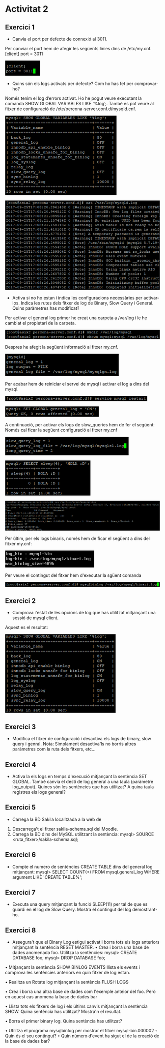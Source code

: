 # Activitat 2

## Exercici 1

- Canvia el port per defecte de connexió al 3011.

Per canviar el port hem de afegir les següents linies dins de /etc/my.cnf.
[client]
port =  3011

![captura](https://github.com/Shyrkoon/Base-de-dades/blob/master/Activitat2/img/port.png)

- Quins són els logs activats per defecte? Com ho has fet per comprovar-ho?

Només tenim el log d’errors activat. Ho he pogut veure executant la comanda SHOW GLOBAL VARIABLES LIKE ‘%log’;. També es pot veure al fitxer de configuració de /etc/percona-server.conf.d/mysqld.cnf.

![captura](https://github.com/Shyrkoon/Base-de-dades/blob/master/Activitat2/img/foto%20ej%202%201.png)

![captura](https://github.com/Shyrkoon/Base-de-dades/blob/master/Activitat2/img/foto%20ej%202%202.png)

- Activa si no ho estan i indica les configuracions necessàries per activar-los. Indica les rutes dels fitxer de log de Binary, Slow Query i General. Quins paràmetres has modificat?


Per activar el general log primer he creat una carpeta a /var/log i le he cambiat el propietari de la carpeta.

![captura](https://github.com/Shyrkoon/Base-de-dades/blob/master/Activitat2/img/foto%20ej%203%201.png)

Despres he afegit la següent informació al fitxer my.cnf.

![captura](https://github.com/Shyrkoon/Base-de-dades/blob/master/Activitat2/img/foto%20ej%203%202.png)

Per acabar hem de reiniciar el servei de mysql i activar el log a dins del mysql.

![captura](https://github.com/Shyrkoon/Base-de-dades/blob/master/Activitat2/img/foto%20ej%203%205.png)

![captura](https://github.com/Shyrkoon/Base-de-dades/blob/master/Activitat2/img/foto%20ej%203%203.png)


A continuació, per activar els logs de slow_queries hem de fer el següent:
Només cal ficar la següent configuració al fitxer my.cnf

![captura](https://github.com/Shyrkoon/Base-de-dades/blob/master/Activitat2/img/foto%20ej%203%204.png)

![captura](https://github.com/Shyrkoon/Base-de-dades/blob/master/Activitat2/img/foto%20ej%203%206.png)

![captura](https://github.com/Shyrkoon/Base-de-dades/blob/master/Activitat2/img/foto%20ej%203%207.png)

Per últim, per els logs binaris, només hem de ficar el següent a dins del fitxer my.cnf:

![captura](https://github.com/Shyrkoon/Base-de-dades/blob/master/Activitat2/img/foto%20ej%203%208%20V2.png)

Per veure el contingut del fitxer hem d'executar la sgüent comanda

![captura](https://github.com/Shyrkoon/Base-de-dades/blob/master/Activitat2/img/foto%20ej%203%209.png)


## Exercici 2

- Comprova l'estat de les opcions de log que has utilitzat mitjançant una sessió de mysql client.

Aquest es el resultat:

![captura](https://github.com/Shyrkoon/Base-de-dades/blob/master/Activitat2/img/foto%20ej%202%20v1.png)


## Exercici 3

- Modifica el fitxer de configuració i desactiva els logs de binary, slow query i genral. Nota: Simplament desactiva'ls no borris altres paràmetres com la ruta dels fitxers, etc...


## Exercici 4
- Activa la els logs en temps d'execució mitjançant la sentència SET GLOBAL. També canvia el destí de log general a una taula (paràmetre log_output). Quines són les sentències que has utilitzat? A quina taula registres els logs general?

## Exercici 5
- Carrega la BD Sakila localitzada a la web de
1. Descarrega't el fitxer sakila-schema.sql del Moodle.
2. Carrega la BD dins del MySQL utilitzant la sentència:
mysql> SOURCE <ruta_fitxer>/sakila-schema.sql;


## Exercici 6
- Compte el numero de sentències CREATE TABLE dins del general log mitjançant:
mysql> SELECT COUNT(*)
	FROM mysql.general_log
	WHERE argument LIKE 'CREATE TABLE%';


## Exercici 7
- Executa una query mitjançant la funció SLEEP(11) per tal de que es guardi en el log de Slow Query. Mostra el contingut del log demostrant-ho.


## Exercici 8
- Assegura't que el Binary Log estigui activat i borra tots els logs anteriors mitjançant la sentència RESET MASTER.
•	Crea i borra una base de dades anomenada foo. Utilitza la sentències:
		mysql> CREATE DATABASE foo;
		mysql> DROP DATABASE foo;

•	Mitjançant la sentència SHOW BINLOG EVENTS llista els events i comprova les sentències anteriors en quin fitxer de log estan.

•	Realitza un Rotate log mitjançant la sentència FLUSH LOGS

•	Crea i borra una altra base de dades com l'exemple anteior del foo. Però en aquest cas anomena la base de dades bar

•	Llista tots els fitxers de log i els últims canvis mitjançant la sentència SHOW. Quina sentència has utilitzat? Mostra'n el resultat.

•	Borra el primer binary log. Quina sentència has utilitzat?

•	Utilitza el programa mysqlbinlog per mostrar el fitxer mysql-bin.000002
◦	Quin és el seu contingut?
◦	Quin número d'event ha sigut el de la creació de la base de dades bar?

